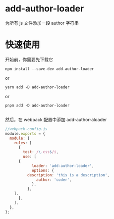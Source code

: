 # add-author-loader

为所有 js 文件添加一段 author 字符串

# 快速使用

开始前，你需要先下载它

```console
npm install --save-dev add-author-loader
```

or

```console
yarn add -D add-author-loader
```

or

```console
pnpm add -D add-author-loader
```

```

```

然后，在 webpack 配置中添加 add-author-aloader

````javascript
//webpack.config.js
module.exports = {
  module: {
    rules: [
      {
        test: /\.css$/i,
        use: [
	  {
            loader: 'add-author-loader',
            options: {
	      description: 'this is a description',
              author: 'coder',
            },
          },
	],
      },
    ],
  },
};
````
